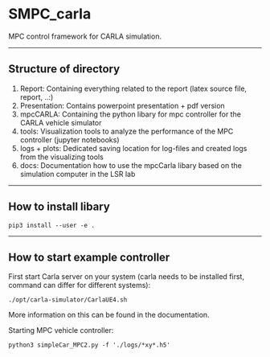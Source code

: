 # SMPC_carla
MPC control framework for CARLA simulation. 

---

## Structure of directory 

 1. Report: Containing everything related to the report (latex source file, report, ..:)
 2. Presentation: Contains powerpoint presentation + pdf version 
 3. mpcCARLA: Containing the python libary for mpc controller for the CARLA vehicle simulator
 4. tools: Visualization tools to analyze the performance of the MPC controller (jupyter notebooks)
 5. logs + plots: Dedicated saving location for log-files and created logs from the visualizing tools
 6. docs: Documentation how to use the mpcCarla libary based on the simulation computer in the LSR lab


---

## How to install libary
 
	pip3 install --user -e .  

---

## How to start example controller

First start Carla server on your system (carla needs to be installed first, command can differ for different systems): 

	./opt/carla-simulator/CarlaUE4.sh
	
More information on this can be found in the documentation.

Starting MPC vehicle controller: 

	python3 simpleCar_MPC2.py -f './logs/*xy*.h5'
